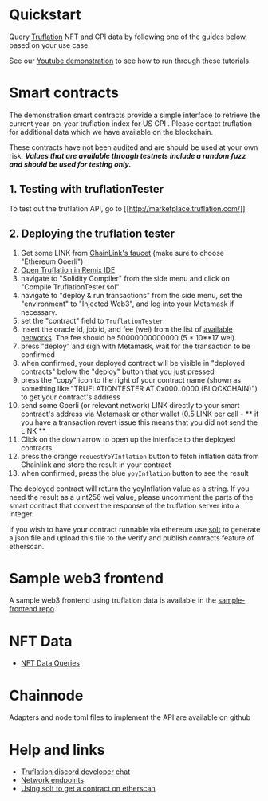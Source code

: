 # Quickstart

Query [Truflation](http://www.truflation.com) NFT and CPI data by
following one of the guides below, based on your use case.

See our [Youtube demonstration](https://www.youtube.com/watch?v=lugCHOxKBPg) to see how to run
through these tutorials.

# Smart contracts

The demonstration smart contracts provide a simple interface to
retrieve the current year-on-year truflation index for US CPI .
Please contact truflation for additional data which we have available
on the blockchain.

These contracts have not been audited and are should be used at your
own risk.  ***Values that are available through testnets include a random
fuzz and should be used for testing only.***

## 1. Testing with truflationTester

To test out the truflation API, go to [[http://marketplace.truflation.com/]]


## 2. Deploying the truflation tester

1. Get some LINK from [ChainLink's faucet](https://faucets.chain.link/) (make sure to choose "Ethereum Goerli")
2. [Open Truflation in Remix IDE](https://remix.ethereum.org/#url=https://raw.githubusercontent.com/truflation/quickstart/main/TruflationTester.sol)
3. navigate to "Solidity Compiler" from the side menu and click on "Compile TruflationTester.sol"
4. navigate to "deploy & run transactions" from the side menu, set the "environment" to "Injected Web3", and log into your Metamask if necessary.
5. set the "contract" field to `TruflationTester`
6. Insert the oracle id, job id, and fee (wei) from the list of [available networks](network.md).  The fee should be 50000000000000 (5 * 10**17 wei).
7. press "deploy" and sign with Metamask, wait for the transaction to be confirmed
8. when confirmed, your deployed contract will be visible in "deployed contracts" below the "deploy" button that you just pressed
9. press the "copy" icon to the right of your contract name (shown as something like "TRUFLATIONTESTER AT 0x000..0000 (BLOCKCHAIN)") to get your contract's address
10. send some Goerli (or relevant network) LINK directly to your smart contract's address via Metamask or other wallet (0.5 LINK per call - ** if you have a transaction revert issue this means that you did not send the LINK **
11. Click on the down arrow to open up the interface to the deployed contracts
12. press the orange `requestYoYInflation` button to fetch inflation data from Chainlink and store the result in your contract
13. when confirmed, press the blue `yoyInflation` button to see the result

The deployed contract will return the yoyInflation value as a string.
If you need the result as a uint256 wei value, please uncomment the
parts of the smart contract that convert the response of the
truflation server into a integer.

If you wish to have your contract runnable via ethereum use [solt](https://github.com/hjubb/solt) to generate a json file and upload
this file to the verify and publish contracts feature of etherscan.

# Sample web3 frontend

A sample web3 frontend using truflation data is available in the
[sample-frontend repo](https://github.com/truflation/sample-frontend).

# NFT Data

* [NFT Data Queries](nft-api.md)

# Chainnode

Adapters and node toml files to implement the API are available on github

# Help and links

* [Truflation discord developer chat](https://discord.com/channels/967280164071407666/968071680360587264)
* [Network endpoints](network.md)
* [Using solt to get a contract on etherscan](https://blog.jubb.xyz/post/solt-release/)
